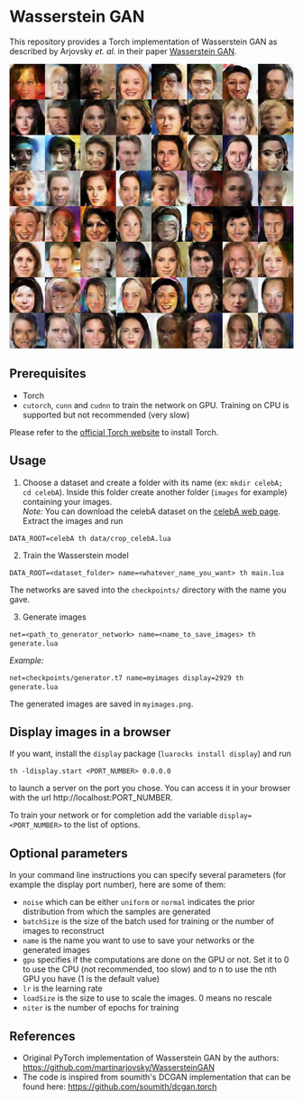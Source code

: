 # Wasserstein GAN

This repository provides a Torch implementation of Wasserstein GAN as described by Arjovsky *et. al.* in their paper [Wasserstein GAN](https://arxiv.org/abs/1701.07875).

![](images.png)

## Prerequisites
- Torch
- `cutorch`, `cunn` and `cudnn` to train the network on GPU. Training on CPU is supported but not recommended (very slow)

Please refer to the [official Torch website](http://torch.ch/docs/getting-started.html) to install Torch.

## Usage

1. Choose a dataset and create a folder with its name (ex: `mkdir celebA; cd celebA`). Inside this folder create another folder (`images` for example) containing your images.  
*Note:* You can download the celebA dataset on the [celebA web page](http://mmlab.ie.cuhk.edu.hk/projects/CelebA.html). Extract the images and run
```
DATA_ROOT=celebA th data/crop_celebA.lua
```

2. Train the Wasserstein model
```
DATA_ROOT=<dataset_folder> name=<whatever_name_you_want> th main.lua
```

The networks are saved into the `checkpoints/` directory with the name you gave.

3. Generate images
```
net=<path_to_generator_network> name=<name_to_save_images> th generate.lua
```
*Example:*
```
net=checkpoints/generator.t7 name=myimages display=2929 th generate.lua
```

The generated images are saved in `myimages.png`.

## Display images in a browser

If you want, install the `display` package (`luarocks install display`) and run
```
th -ldisplay.start <PORT_NUMBER> 0.0.0.0
```
to launch a server on the port you chose. You can access it in your browser with the url http://localhost:PORT_NUMBER.

To train your network or for completion add the variable `display=<PORT_NUMBER>` to the list of options.

## Optional parameters

In your command line instructions you can specify several parameters (for example the display port number), here are some of them:
+ `noise` which can be either `uniform` or `normal` indicates the prior distribution from which the samples are generated
+ `batchSize` is the size of the batch used for training or the number of images to reconstruct
+ `name` is the name you want to use to save your networks or the generated images
+ `gpu` specifies if the computations are done on the GPU or not. Set it to 0 to use the CPU (not recommended, too slow) and to n to use the nth GPU you have (1 is the default value)
+ `lr` is the learning rate
+ `loadSize` is the size to use to scale the images. 0 means no rescale
+ `niter` is the number of epochs for training

## References

- Original PyTorch implementation of Wasserstein GAN by the authors: https://github.com/martinarjovsky/WassersteinGAN
- The code is inspired from soumith's DCGAN implementation that can be found here: https://github.com/soumith/dcgan.torch
